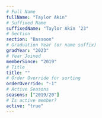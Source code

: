 ```yaml
---
# Full Name
fullName: "Taylor Akin"
# Suffixed Name
suffixedName: "Taylor Akin ’23"
# Section
section: "Bassoon"
# Graduation Year (or name suffix)
gradYear: "2023"
# Year Joined
memberSince: "2019"
# Title
title: ""
# Order Override for sorting
orderOverride: "-1"
# Active Seasons
seasons: ["2019/20"]
# Is active member?
active: "true"
---
```


